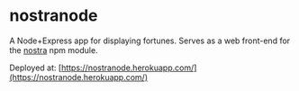 # nostranode

A Node+Express app for displaying fortunes. 
Serves as a web front-end for the [nostra](https://www.npmjs.com/package/nostra) npm module.

Deployed at: [https://nostranode.herokuapp.com/](https://nostranode.herokuapp.com/) 

